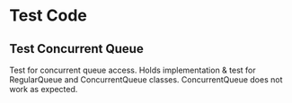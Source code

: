 # Test Code

## Test Concurrent Queue

Test for concurrent queue access. Holds implementation & test for RegularQueue and ConcurrentQueue classes. ConcurrentQueue does not work as expected.

